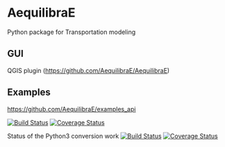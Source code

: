 # AequilibraE
Python package for Transportation modeling

## GUI
QGIS plugin (https://github.com/AequilibraE/AequilibraE)

## Examples
https://github.com/AequilibraE/examples_api

[![Build Status](https://travis-ci.org/AequilibraE/pyquilibrae.svg?branch=master)](https://travis-ci.org/AequilibraE/pyquilibrae)
[![Coverage Status](https://coveralls.io/repos/github/AequilibraE/pyquilibrae/badge.svg?branch=master)](https://coveralls.io/github/AequilibraE/pyquilibrae?branch=master)

Status of the Python3 conversion work
[![Build Status](https://travis-ci.org/AequilibraE/pyquilibrae.svg?branch=python3_conversion)](https://travis-ci.org/AequilibraE/pyquilibrae)
[![Coverage Status](https://coveralls.io/repos/github/AequilibraE/pyquilibrae/badge.svg?branch=python3_conversion)](https://coveralls.io/github/AequilibraE/pyquilibrae?branch=python3_conversion)
